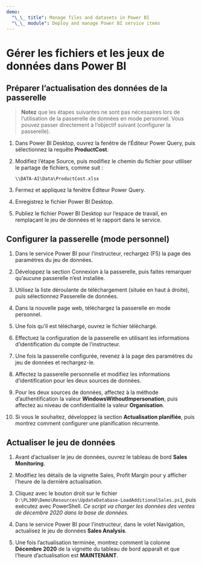 ```yaml
---
demo:
  "\_\_ title": Manage files and datasets in Power BI
  "\_\_ module": Deploy and manage Power BI service items
---
```

# Gérer les fichiers et les jeux de données dans Power BI

## Préparer l’actualisation des données de la passerelle

> **Notez** que les étapes suivantes ne sont pas nécessaires lors de l’utilisation de la passerelle de données en mode personnel. Vous pouvez passer directement à l’objectif suivant (configurer la passerelle).

1. Dans Power BI Desktop, ouvrez la fenêtre de l’Éditeur Power Query, puis sélectionnez la requête **ProductCost**.

1. Modifiez l’étape Source, puis modifiez le chemin du fichier pour utiliser le partage de fichiers, comme suit :

    `\\DATA-AI\Data\ProductCost.xlsx`

1. Fermez et appliquez la fenêtre Éditeur Power Query.

1. Enregistrez le fichier Power BI Desktop.

1. Publiez le fichier Power BI Desktop sur l’espace de travail, en remplaçant le jeu de données et le rapport dans le service.

## Configurer la passerelle (mode personnel)

1. Dans le service Power BI pour l’instructeur, rechargez (F5) la page des paramètres du jeu de données.

1. Développez la section Connexion à la passerelle, puis faites remarquer qu’aucune passerelle n’est installée.

1. Utilisez la liste déroulante de téléchargement (située en haut à droite), puis sélectionnez Passerelle de données.

1. Dans la nouvelle page web, téléchargez la passerelle en mode personnel.

1. Une fois qu’il est téléchargé, ouvrez le fichier téléchargé.

1. Effectuez la configuration de la passerelle en utilisant les informations d’identification du compte de l’instructeur.

1. Une fois la passerelle configurée, revenez à la page des paramètres du jeu de données et rechargez-le.

1. Affectez la passerelle personnelle et modifiez les informations d’identification pour les deux sources de données.

1. Pour les deux sources de données, affectez à la méthode d’authentification la valeur **WindowsWithoutImpersonation**, puis affectez au niveau de confidentialité la valeur **Organisation**.

1. Si vous le souhaitez, développez la section **Actualisation planifiée**, puis montrez comment configurer une planification récurrente.

## Actualiser le jeu de données

1. Avant d’actualiser le jeu de données, ouvrez le tableau de bord **Sales Monitoring**.

1. Modifiez les détails de la vignette Sales, Profit Margin pour y afficher l’heure de la dernière actualisation.

1. Cliquez avec le bouton droit sur le fichier `D:\PL300\Demo\Resources\UpdateDatabase-LoadAdditionalSales.ps1`, puis exécutez avec PowerShell. *Ce script va charger les données des ventes de décembre 2020 dans la base de données.*

1. Dans le service Power BI pour l’instructeur, dans le volet Navigation, actualisez le jeu de données **Sales Analysis**.

1. Une fois l’actualisation terminée, montrez comment la colonne **Décembre 2020** de la vignette du tableau de bord apparaît et que l’heure d’actualisation est **MAINTENANT**.
